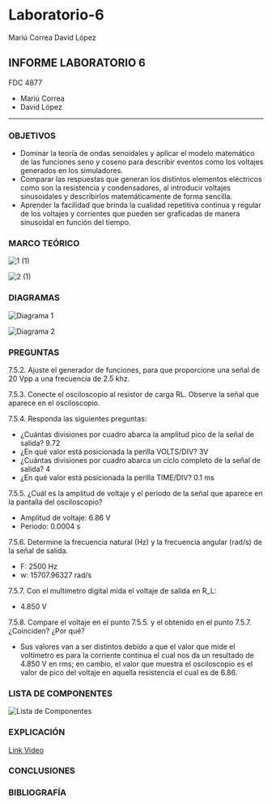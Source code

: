 # Laboratorio-6
Mariú Correa David López
## INFORME LABORATORIO 6
FDC 4877
- Mariú Correa
- David López
----------------

### OBJETIVOS

- Dominar la teoría de ondas senoidales y aplicar el modelo matemático de las funciones seno y coseno para describir eventos como los voltajes generados en los simuladores.
- Comparar las respuestas que generan los distintos elementos eléctricos como son la resistencia y condensadores, al introducir voltajes sinusoidales y describirlos matemáticamente de forma sencilla.
- Aprender la facilidad que brinda la cualidad repetitiva continua y regular de los voltajes y corrientes que pueden ser graficadas de manera sinusoidal en función del tiempo.

### MARCO TEÓRICO 

![1 (1)](https://user-images.githubusercontent.com/76136485/109311721-24fa6200-7814-11eb-8c53-3270267d8cf4.png)

![2 (1)](https://user-images.githubusercontent.com/76136485/109311701-1f048100-7814-11eb-9c20-f8b330f646ab.png)

### DIAGRAMAS

![Diagrama 1](https://user-images.githubusercontent.com/76136485/109260338-f6589900-77cb-11eb-9441-1de15e5c9656.png)

![Diagrama 2](https://user-images.githubusercontent.com/76136485/109260345-f8baf300-77cb-11eb-8e9e-f0499e041e9c.png)


### PREGUNTAS 

7.5.2. Ajuste el generador de funciones, para que proporcione una señal de 20 Vpp a una frecuencia de 2.5 khz.

7.5.3. Conecte el osciloscopio al resistor de carga RL. Observe la señal que aparece en el osciloscopio.

7.5.4. Responda las siguientes preguntas:
-	¿Cuántas divisiones por cuadro abarca la amplitud pico de la señal de salida?
9.72 
-	¿En qué valor está posicionada la perilla VOLTS/DIV?
3V
-	¿Cuántas divisiones por cuadro abarca un ciclo completo de la señal de salida?
4 
-	¿En qué valor está posicionada la perilla TIME/DIV?
0.1 ms 

7.5.5. ¿Cuál es la amplitud de voltaje y el periodo de la señal que aparece en la pantalla del osciloscopio?
-	Amplitud de voltaje: 6.86 V
-	Periodo: 0.0004 s

7.5.6. Determine la frecuencia natural (Hz) y la frecuencia angular (rad/s) de la señal de salida.
-	F: 2500 Hz
-	w: 15707.96327 rad/s

7.5.7. Con el multímetro digital mida el voltaje de salida en R_L:
-	4.850 V

7.5.8. Compare el voltaje en el punto 7.5.5. y el obtenido en el punto 7.5.7. ¿Coinciden? ¿Por qué?
-	Sus valores van a ser distintos debido a que el valor que mide el voltímetro es para la corriente continua el cual nos da un resultado de 4.850 V en rms; en cambio, el valor que muestra el osciloscopio es el valor de pico del voltaje en aquella resistencia el cual es de 6.86.

### LISTA DE COMPONENTES

![Lista de Componentes](https://user-images.githubusercontent.com/76136485/109244995-b2ef3200-77ad-11eb-89fe-554201578d30.png)

### EXPLICACIÓN

[Link Video]( https://www.youtube.com/watch?v=N4_1GuTc3CM)

### CONCLUSIONES


### BIBLIOGRAFÍA
